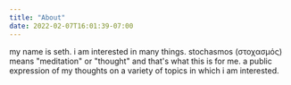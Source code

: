 ```yaml
---
title: "About"
date: 2022-02-07T16:01:39-07:00
---
```


my name is seth. i am interested in many things. stochasmos (στοχασμός) means "meditation" or "thought" and that's what this is for me. a public expression of my thoughts on a variety of topics in which i am interested.